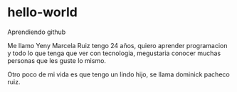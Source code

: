 # hello-world
Aprendiendo github

Me llamo Yeny Marcela Ruiz tengo 24 años, quiero aprender programacion y todo lo que tenga que ver con tecnologia, megustaria conocer muchas personas que les guste lo mismo.

Otro poco de mi vida es que tengo un lindo hijo, se llama dominick pacheco ruiz.
